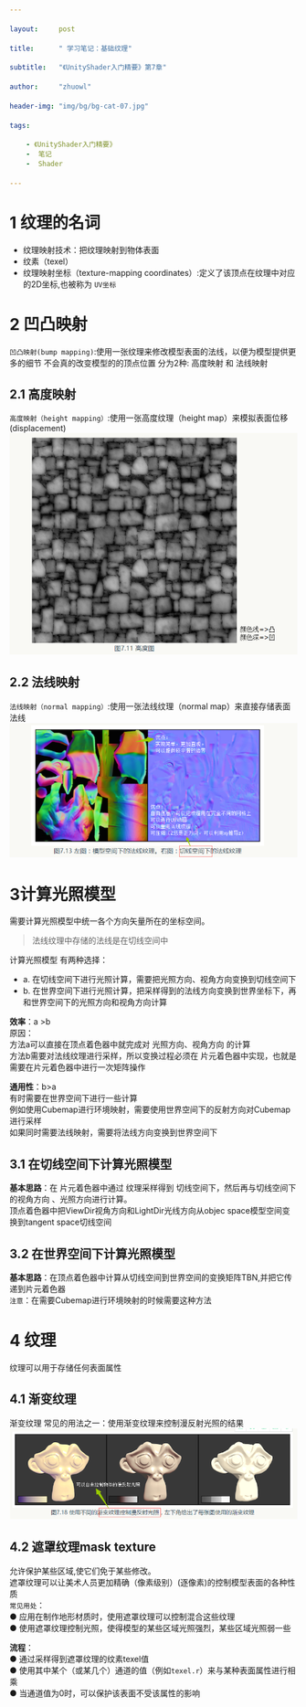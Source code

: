 ```yaml
---

layout:     post

title:      " 学习笔记：基础纹理"

subtitle:   "《UnityShader入门精要》第7章"

author:     "zhuowl"

header-img: "img/bg/bg-cat-07.jpg"

tags:

    - 《UnityShader入门精要》
    -  笔记
    -  Shader

---
```

# 1 纹理的名词
- 纹理映射技术：把纹理映射到物体表面
- 纹素（texel）
- 纹理映射坐标（texture-mapping coordinates）:定义了该顶点在纹理中对应的2D坐标,也被称为 `UV坐标`

# 2 凹凸映射
`凹凸映射(bump mapping)`:使用一张纹理来修改模型表面的法线，以便为模型提供更多的细节
不会真的改变模型的的顶点位置
分为2种: 高度映射 和 法线映射
## 2.1 高度映射
`高度映射（height mapping）`:使用一张高度纹理（height map）来模拟表面位移(displacement)
![高度映射](/img/in-post/book-note/unity-shader/7/clipboard-1.png)

## 2.2 法线映射
`法线映射（normal mapping）`:使用一张法线纹理（normal map）来直接存储表面法线
![辐射度](/img/in-post/book-note/unity-shader/7/clipboard-2.png)


# 3计算光照模型
 需要计算光照模型中统一各个方向矢量所在的坐标空间。
>法线纹理中存储的法线是在切线空间中

计算光照模型 有两种选择：
- a. 在切线空间下进行光照计算，需要把光照方向、视角方向变换到切线空间下
- b. 在世界空间下进行光照计算，把采样得到的法线方向变换到世界坐标下，再和世界空间下的光照方向和视角方向计算  

**效率**：a >b  
     	原因：  
 方法a可以直接在顶点着色器中就完成对 光照方向、视角方向 的计算  
 方法b需要对法线纹理进行采样，所以变换过程必须在 片元着色器中实现，也就是需要在片元着色器中进行一次矩阵操作

**通用性**：b>a  
有时需要在世界空间下进行一些计算  
例如使用Cubemap进行环境映射，需要使用世界空间下的反射方向对Cubemap进行采样  
如果同时需要法线映射，需要将法线方向变换到世界空间下  



## 3.1 在切线空间下计算光照模型 
 
**基本思路**：在 片元着色器中通过 纹理采样得到 切线空间下，然后再与切线空间下的视角方向 、光照方向进行计算。  
顶点着色器中把ViewDir视角方向和LightDir光线方向从objec space模型空间变换到tangent space切线空间

## 3.2 在世界空间下计算光照模型

**基本思路**：在顶点着色器中计算从切线空间到世界空间的变换矩阵TBN,并把它传递到片元着色器  
`注意`：在需要Cubemap进行环境映射的时候需要这种方法

# 4 纹理
纹理可以用于存储任何表面属性

## 4.1 渐变纹理
渐变纹理
常见的用法之一：使用渐变纹理来控制漫反射光照的结果
![渐变纹理](/img/in-post/book-note/unity-shader/7/clipboard-3.png)

## 4.2 遮罩纹理mask texture
允许保护某些区域,使它们免于某些修改。  
遮罩纹理可以让美术人员更加精确（像素级别）(逐像素)的控制模型表面的各种性质  
`常见用处`：  
  ● 应用在制作地形材质时，使用遮罩纹理可以控制混合这些纹理  
  ● 使用遮罩纹理控制光照，使得模型的某些区域光照强烈，某些区域光照弱一些  
  
**流程**：  
 ● 通过采样得到遮罩纹理的纹素texel值  
 ● 使用其中某个（或某几个）通道的值（例如`texel.r`）来与某种表面属性进行相乘  
 ● 当通道值为0时，可以保护该表面不受该属性的影响  
















